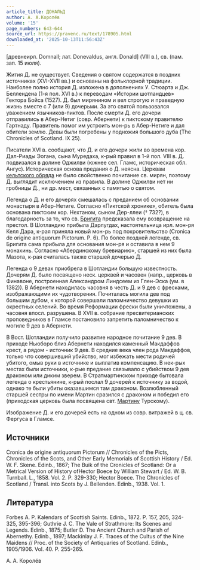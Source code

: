 ```yaml
---
article_title: ДОНАЛЬД
author: А. А.Королёв
volume: '15'
page_numbers: 643-644
source_url: https://pravenc.ru/text/178905.html
downloaded_at: '2025-10-13T11:56:43Z'
---
```


[древнеирл. Domnall; лат. Donevaldus, англ. Donald] (VIII в.), св. (пам. зап. 15 июля).

Жития Д. не существует. Сведения о святом содержатся в поздних источниках (XVI-XVII вв.) и основаны на фольклорной традиции. Наиболее полно история Д. изложена в дополнениях У. Стюарта и Дж. Беллендена (1-я пол. XVI в.) к переводам «Истории шотландцев» Гектора Бойса (1527). Д. был мирянином и вел строгую и праведную жизнь вместе с 7 (или 9) дочерьми. За это святой пользовался уважением язычников-пиктов. После смерти Д. его дочери отправились в Абер-Нетиг (совр. Абернети) к пиктскому правителю Гартнаду. Правитель помог им устроить мон-рь в Абер-Нетиге и дал обители землю. Девы были погребены у подножия большого дуба (The Chronicles of Scotland. IX 25).

Писатели XVI в. сообщают, что Д. и его дочери жили во времена кор. Дал-Риады Эогана, сына Муредаха, к-рый правил в 1-й пол. VIII в. Д. подвизался в долине Оджилви (южнее сел. Гламс, историческая обл. Ангус). Историческая основа предания о Д. неясна. Церквам [кельтского обряда](<https://pravenc.ru/text/кельтского обряда.html>) не было свойственно почитание св. мирян, поэтому Д. выглядит исключением из правила. В долине Оджилви нет ни гробницы Д., ни др. мест, связанных с памятью о святом.

Легенда о Д. и его дочерях смешалась с преданием об основании монастыря в Абер-Нетиге. Согласно «Пиктской хронике», обитель была основана пиктским кор. Нехтаном, сыном Дер-ллеи († 732?), в благодарность за то, что св. [Бригита](https://pravenc.ru/text/Бригита.html) предсказала ему возвращение на престол. В Шотландию прибыла Дарлугдах, настоятельница ирл. мон-ря Келл Дара, к-рая приняла новый мон-рь под покровительство (Cronica de origine antiquorum Pictorum. P. 6). По более поздней легенде, св. Бригита сама прибыла для основания мон-ря и оставила в нем 9 монахинь. Согласно «Абердинскому бревиарию», старшей из них была Мазота, к-рая считалась также старшей дочерью Д.

Легенда о 9 девах приобрела в Шотландии большую известность. Дочерям Д. было посвящено неск. церквей и часовен (напр., церковь в Финавоне, построенная Александром Линдсеем из Глен-Эска (ум. в 1382)). В Абернети находилась часовня в честь Д. и 9 дев с фресками, изображающими их чудотворения. Почиталась могила дев под большим дубом, к которой совершали паломничество девушки из окрестных селений. Во время Реформации фрески были уничтожены, а часовня впосл. разрушена. В XVII в. собрание пресвитерианских проповедников в Гламсе постановило запретить паломничество к могиле 9 дев в Абернети.

В Вост. Шотландии получило развитие народное почитание 9 дев. В приходе Ньюборо близ Абернети находился каменный Макдаффов крест, а рядом - источник 9 дев. В средние века член рода Макдаффов, только что совершивший убийство, мог избежать мести родичей убитого, омыв руки в источнике и выплатив компенсацию. В нек-рых местах были источники, к-рые предание связывало с убийством 9 дев драконом или диким зверем. В Стратмартинском приходе бытовала легенда о крестьянине, к-рый послал 9 дочерей к источнику за водой, однако те были убиты оказавшимся там драконом. Возлюбленный старшей сестры по имени Мартин сразился с драконом и победил его (приходская церковь была посвящена свт. [Мартину](https://pravenc.ru/text/Мартину.html) Турскому).

Изображение Д. и его дочерей есть на одном из совр. витражей в ц. св. Фергуса в Гламсе.

## Источники

Cronica de origine antiquorum Pictorum // Chronicles of the Picts, Chronicles of the Scots, and Other Early Memorials of Scottish History / Ed. W. F. Skene. Edinb., 1867; The Buik of the Cronicles of Scotland: Or a Metrical Version of History ofHector Boece by William Stewart / Ed. W. B. Turnball. L., 1858. Vol. 2. P. 329-330; Hector Boece. The Chronicles of Scotland / Transl. into Scots by J. Bellenden. Edinb., 1938. Vol. 1.

## Литература

Forbes A. P. Kalendars of Scottish Saints. Edinb., 1872. P. 157, 205, 324-325, 395-396; Guthrie J. C. The Vale of Strathmore: Its Scenes and Legends. Edinb., 1875; Butler D. The Ancient Church and Parish of Abernethy. Edinb., 1897; Mackinlay J. F. Traces of the Cultus of the Nine Maidens // Proc. of the Society of Antiquaries of Scotland. Edinb., 1905/1906. Vol. 40. P. 255-265.

А. А.  Королёв
